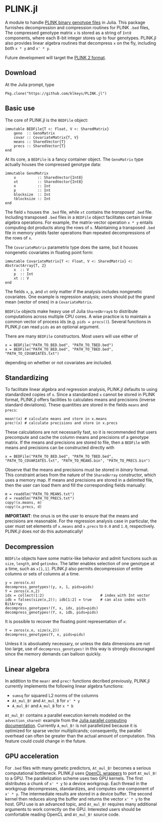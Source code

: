 # PLINK.jl

A module to handle [PLINK binary genotype files](http://pngu.mgh.harvard.edu/~purcell/plink/data.shtml#bed) in Julia.
This package furnishes decompression and compression routines for PLINK `.bed` files,
The compressed genotype matrix `x` is stored as a string of `Int8` components, where each 8-bit integer stores up to four genotypes. 
PLINK.jl also provides linear algebra routines that decompress `x` on the fly, including both `x * y` and `x' * y`. 

Future development will target the [PLINK 2 format](https://www.cog-genomics.org/plink2/input#bed).

## Download

At the Julia prompt, type

    Pkg.clone("https://github.com/klkeys/PLINK.jl")

## Basic use

The core of PLINK.jl is the `BEDFile` object:

    immutable BEDFile{T <: Float, V <: SharedMatrix}
        geno  :: GenoMatrix
        covar :: CovariateMatrix{T, V}
        means :: SharedVector{T}
        precs :: SharedVector{T}
    end

At its core, a `BEDFile` is a fancy container object.
The `GenoMatrix` type actually houses the compressed genotype data:

    immutable GenoMatrix
        x          :: SharedVector{Int8}
        xt         :: SharedVector{Int8}
        n          :: Int
        p          :: Int
        blocksize  :: Int
        tblocksize :: Int
    end

The field `x` houses the `.bed` file, while `xt` contains the *transposed* `.bed` file.
Including transposed `.bed` files in a `BEDFile` object facilitates certain linear algebra operations.
For example, the matrix-vector operation `x * y` entails computing dot products along the rows of `x`.
Maintaining a transposed `.bed` file in memory yields faster operations than repeated decompressions of the rows of `x`.

The `CovariateMatrix` parametrix type does the same, but it houses nongenetic covariates in floating point form:

    immutable CovariateMatrix{T <: Float, V <: SharedMatrix} <: AbstractArray{T, 2}
        x  :: V  
        p  :: Int
        xt :: V  
    end

The fields `x`, `p`, and `xt` only matter if the analysis includes nongenetic covariates.
One example is regression analysis; users should put the grand mean (vector of ones) in a `CovariateMatrix`. 

`BEDFile` objects make heavy use of Julia `SharedArray`s to distribute computations across multiple CPU cores.
A wise practice is to maintain a common vector of process ids (e.g. `pids = procs()`).
Several functions in PLINK.jl can read `pids` as an optional argument.

There are many `BEDFile` constructors. Most users will use either of

    x = BEDFile("PATH_TO_BED.bed", "PATH_TO_TBED.bed")
    x = BEDFile("PATH_TO_BED.bed", "PATH_TO_TBED.bed", "PATH_TO_COVARIATES.txt")
 
depending on whether or not covariates are included.

## Standardizing

To facilitate linear algebra and regression analysis, PLINK.jl defaults to using standardized copies of `x`.
Since a standardized `x` cannot be stored in PLINK format, PLINK.jl offers facilities to calculates means and precisions (inverse standard deviations).
These quantities are stored in the fields `means` and `precs`:

    mean!(x) # calculate means and store in x.means
    prec!(x) # calculate precisions and store in x.precs

These calculations are not necessarily fast, so it is recommended that users precompute and cache the column means and precisions of a genotype matrix. 
If the means and precisions are stored to file, then a `BEDFile` with means and precisions can be constructed directly with

    x = BEDFile("PATH_TO_BED.bed", "PATH_TO_TBED.bed", "PATH_TO_COVARIATES.txt", "PATH_TO_MEANS.bin", "PATH_TO_PRECS.bin") 

Observe that the means and precisions must be stored in _binary_ format.
This constraint arises from the nature of the `SharedArray` constructor,
which uses a memory map.
If means and precisions are stored in a delimited file, then the user can load them and fill the corresponding fields manually:

    m = readdlm("PATH_TO_MEANS.txt")
    d = readdlm("PATH_TO_PRECS.txt")
    copy!(x.means, m)
    copy!(x.precs, d)

**IMPORTANT**: the onus is on the user to ensure that the means and precisions are reasonable.
For the regression analysis case in particular,
the user must set elements of `x.means` and `x.precs` to `0.0` and `1.0`, respectively.
PLINK.jl does *not* do this automatically! 

## Decompression

`BEDFile` objects have some matrix-like behavior and admit functions such as `size`, `length`, and `getindex`.
The latter enables selection of one genotype at a time, such as `x[1,1]`. PLINK.jl also permits decompression of entire columns or sets of columns at a time.

    y = zeros(x.n)
    decompress_genotypes!(y, x, 1, pids=pids)
    Y = zeros(x.n,2)
    idx = collect(1:2)                          # index with Int vector
    idb = falses(size(x,2)); idb[1:2] = true    # can also index with BitArray
    decompress_genotypes!(Y, x, idx, pids=pids)
    decompress_genotypes!(Y, x, idb, pids=pids)

It is possible to recover the floating point representation of `x`:

    Y = zeros(x.n, size(x,2))
    decompress_genotypes(Y, x, pids=pids)

Unless it is absoluately necessary, or unless the data dimensions are not too large, use of `decompress_genotypes!` in this way is strongly discouraged since the memory demands can balloon quickly.

## Linear algebra

In addition to the `mean!` and `prec!` functions decribed previously, PLINK.jl currently implements the following linear algebra functions:

* `sumsq` for squared L2 norms of the columns
* `At_mul_B!` and `At_mul_B` for `x' * y`
* `A_mul_B!` and `A_mul_B` for `x * b` 

`At_mul_B!` contains a parallel execution kernels modeled on the `advection_shared!` example from the [Julia parallel computing documentation](http://docs.julialang.org/en/latest/manual/parallel-computing/#id2).
Currently `A_mul_B!` is not parallelized because it is optimized for sparse vector multiplicands; consequently, the parallel overhead can often be greater than the actual amount of computation.
This feature could could change in the future.

## GPU acceleration

For `.bed` files with many genetic predictors, `At_mul_B!` becomes a serious computational bottleneck.
PLINK.jl uses [OpenCL wrappers](https://github.com/JuliaGPU/OpenCL.jl) to port `At_mul_B!` to a GPU.
The parallelization scheme uses two GPU kernels.
The first distributes a chunk of `x' * y` to a device workgroup.
Each thread in the workgroup decompresses, standardizes, and computes one component of `x' * y`.
The intermediate results are stored in a device buffer.
The second kernel then reduces along the buffer and returns the vector `x' * y` to the host. 
GPU use is an advanced topic, and `At_mul_B!` requires many additional arguments to work correctly on the GPU.
Interested users should be comfortable reading OpenCL and `At_mul_B!` source code.
